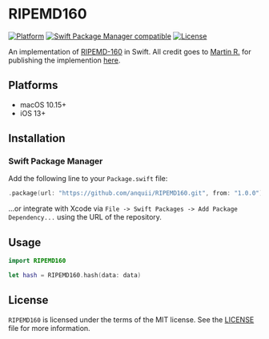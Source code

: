 # RIPEMD160

[![Platform](https://img.shields.io/badge/Platforms-macOS%20%7C%20iOS-blue)](#platforms)
[![Swift Package Manager compatible](https://img.shields.io/badge/SPM-compatible-orange)](#swift-package-manager)
[![License](https://img.shields.io/badge/license-MIT-green.svg)](https://github.com/anquii/BIP32/blob/main/LICENSE)

An implementation of [RIPEMD-160](https://homes.esat.kuleuven.be/~bosselae/ripemd160.html) in Swift. All credit goes to [Martin R.](https://stackoverflow.com/users/1187415/martin-r) for publishing the implemention [here](https://stackoverflow.com/questions/43091858/swift-hash-a-string-using-hash-hmac-with-ripemd160/43193583#43193583).  

## Platforms
- macOS 10.15+
- iOS 13+

## Installation

### Swift Package Manager

Add the following line to your `Package.swift` file:
```swift
.package(url: "https://github.com/anquii/RIPEMD160.git", from: "1.0.0")
```
...or integrate with Xcode via `File -> Swift Packages -> Add Package Dependency...` using the URL of the repository.

## Usage

```swift
import RIPEMD160

let hash = RIPEMD160.hash(data: data)
```

## License

`RIPEMD160` is licensed under the terms of the MIT license. See the [LICENSE](LICENSE) file for more information.
